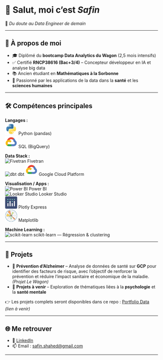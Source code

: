 # 👋 Salut, moi c’est *Safin*  

🎯 *Du doute au Data Engineer de demain*  

---

## 🚀 À propos de moi
- 🎓 Diplômé du **bootcamp Data Analytics du Wagon** (2,5 mois intensifs)  
- ✅ Certifié **RNCP38616 (Bac+3/4)** – Concepteur développeur en IA et analyse big data  
- 📚 Ancien étudiant en **Mathématiques à la Sorbonne**   
- 🧠 Passionné par les applications de la data dans la **santé** et les **sciences humaines**  

---

## 🛠️ Compétences principales

**Langages :**  
<img src="https://raw.githubusercontent.com/devicons/devicon/master/icons/python/python-original.svg" alt="Python" width="40" height="40"/> Python (pandas)  
<img src="https://raw.githubusercontent.com/devicons/devicon/master/icons/googlecloud/googlecloud-original.svg" alt="BigQuery / GCP" width="40" height="40"/> SQL (BigQuery)  

**Data Stack :**  
<img src="https://www.vectorlogo.zone/logos/fivetran/fivetran-icon.svg" alt="Fivetran" width="40" height="40"/> Fivetran  
<img src="https://www.svgrepo.com/show/353904/dbt.svg" alt="dbt" width="40" height="40"/> dbt
<img src="https://raw.githubusercontent.com/devicons/devicon/master/icons/googlecloud/googlecloud-original.svg" alt="GCP" width="40" height="40"/> Google Cloud Platform  

**Visualisation / Apps :**  
<img src="https://www.vectorlogo.zone/logos/microsoft_powerbi/microsoft_powerbi-icon.svg" alt="Power BI" width="40" height="40"/> Power BI  
<img src="https://www.vectorlogo.zone/logos/lookerstudio/lookerstudio-icon.svg" alt="Looker Studio" width="40" height="40"/> Looker Studio  
<img src="https://raw.githubusercontent.com/devicons/devicon/master/icons/plotly/plotly-original.svg" alt="Plotly" width="40" height="40"/> Plotly Express  
<img src="https://raw.githubusercontent.com/devicons/devicon/master/icons/matplotlib/matplotlib-original.svg" alt="Matplotlib" width="40" height="40"/> Matplotlib  

**Machine Learning :**  
<img src="https://scikit-learn.org/stable/_static/scikit-learn-logo-small.png" alt="scikit-learn" width="40" height="40"/> scikit-learn — Régression & clustering  

---

## 📂 Projets
- 🧬 **Prévention d’Alzheimer** – Analyse de données de santé sur **GCP** pour identifier des facteurs de risque, avec l’objectif de renforcer la prévention et réduire l’impact sanitaire et économique de la maladie. *(Projet Le Wagon)*  
- 🔮 **Projets à venir** – Exploration de thématiques liées à la **psychologie** et la **santé mentale**  

👉 Les projets complets seront disponibles dans ce repo : [Portfolio Data](#) *(lien à venir)*  

---

## 🌐 Me retrouver
- 💼 [LinkedIn](https://www.linkedin.com/in/safin-shahed-6b3549111/)  
- 📫 Email : [safin.shahed@gmail.com](mailto:safin.shahed@gmail.com)  

---
